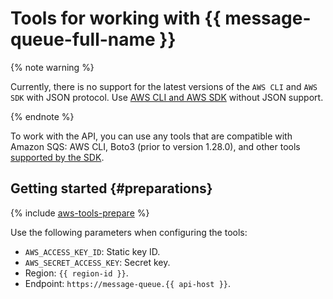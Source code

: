 # Tools for working with {{ message-queue-full-name }}

{% note warning %}

Currently, there is no support for the latest versions of the `AWS CLI` and `AWS SDK` with JSON protocol. Use [AWS CLI and AWS SDK](https://docs.aws.amazon.com/AWSSimpleQueueService/latest/SQSDeveloperGuide/sqs-json-faqs.html#json-protocol-getting-started) without JSON support.

{% endnote %}

To work with the API, you can use any tools that are compatible with Amazon SQS: AWS CLI, Boto3 (prior to version 1.28.0), and other tools [supported by the SDK](https://aws.amazon.com/tools/#sdk).

## Getting started {#preparations}

{% include [aws-tools-prepare](../../_includes/aws-tools/aws-tools-prepare.md) %}

Use the following parameters when configuring the tools:

* `AWS_ACCESS_KEY_ID`: Static key ID.
* `AWS_SECRET_ACCESS_KEY`: Secret key.
* Region: `{{ region-id }}`.
* Endpoint: `https://message-queue.{{ api-host }}`.

